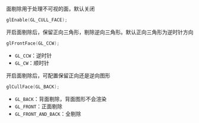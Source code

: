 面剔除用于处理不可视的面，默认关闭

```c++
glEnable(GL_CULL_FACE);
```

开启面剔除后，保留正向三角形，剔除逆向三角形。默认正向三角形为逆时针方向

```c++
glFrontFace(GL_CCW);
```
- `GL_CCW`：逆时针
- `GL_CW`：顺时针

开启面剔除后，可配置保留正向还是逆向图形

```c++
glCullFace(GL_BACK);
```
- `GL_BACK`：背面剔除，背面图形不会渲染
- `GL_FRONT`：正面剔除
- `GL_FRONT_AND_BACK`：全剔除

